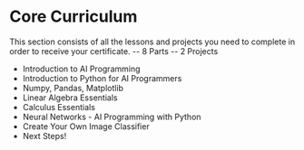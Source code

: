 # Core Curriculum

This section consists of all the lessons and projects you need to complete in order to receive your certificate.
-- 8 Parts
-- 2 Projects

* Introduction to AI Programming
* Introduction to Python for AI Programmers
* Numpy, Pandas, Matplotlib
* Linear Algebra Essentials
* Calculus Essentials
* Neural Networks - AI Programming with Python
* Create Your Own Image Classifier
* Next Steps!
